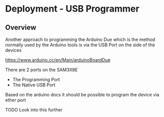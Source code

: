 # Deployment - USB Programmer

## Overview

Another approach to programming the Arduino Due which is the method normally used by the Arduino tools
is via the USB Port on the side of the devices

https://www.arduino.cc/en/Main/arduinoBoardDue

There are 2 ports on the SAM3X8E

  * The Programming Port
  * The Native USB Port

Based on the arduino docs it should be possible to program the device via ether port

TODO Look into this further
